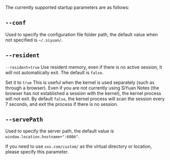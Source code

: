 The currently supported startup parameters are as follows:

## `--conf`

Used to specify the configuration file folder path, the default value when not specified is `~/.siyuan/`.

## `--resident`

`--resident=true` Use resident memory, even if there is no active session, it will not automatically exit. The default is `false`.

Set it to `true` This is useful when the kernel is used separately (such as through a browser). Even if you are not currently using SiYuan Notes (the browser has not established a session with the kernel), the kernel process will not exit. By default `false`, the kernel process will scan the session every 7 seconds, and exit the process if there is no session.

## `--servePath`

Used to specify the server path, the default value is `window.location.hostname+":6806"`.

If you need to use `xxx.com/custom/` as the virtual directory or location, please specify this parameter.
